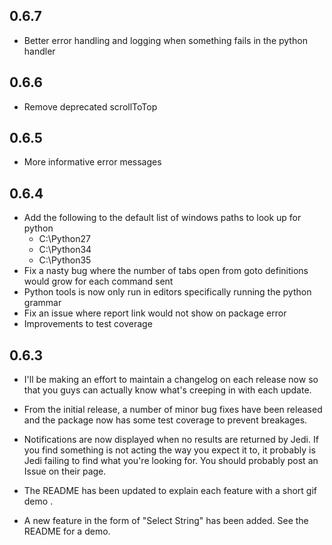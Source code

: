 0.6.7
-----
* Better error handling and logging when something fails in the python handler

0.6.6
-----
* Remove deprecated scrollToTop

0.6.5
-----
* More informative error messages

0.6.4
-----
* Add the following to the default list of windows paths to look up for python
   * C:\\Python27
   * C:\\Python34
   * C:\\Python35
* Fix a nasty bug where the number of tabs open from goto definitions would grow for each command sent
* Python tools is now only run in editors specifically running the python grammar
* Fix an issue where report link would not show on package error
* Improvements to test coverage

0.6.3
-----

* I'll be making an effort to maintain a changelog on each release now so that you guys can actually know what's creeping in with each update.

* From the initial release, a number of minor bug fixes have been released and the package now has some test coverage to prevent breakages.

* Notifications are now displayed when no results are returned by Jedi. If you find something is not acting the way you expect it to, it probably is Jedi failing to find what you're looking for. You should probably post an Issue on their page.

* The README has been updated to explain each feature with a short gif demo .

* A new feature in the form of "Select String" has been added. See the README for a demo.
